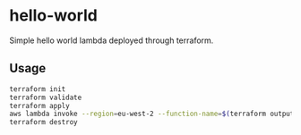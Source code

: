 # hello-world

Simple hello world lambda deployed through terraform.

## Usage

```sh
terraform init
terraform validate
terraform apply
aws lambda invoke --region=eu-west-2 --function-name=$(terraform output -raw function_name) response.json
terraform destroy
```
